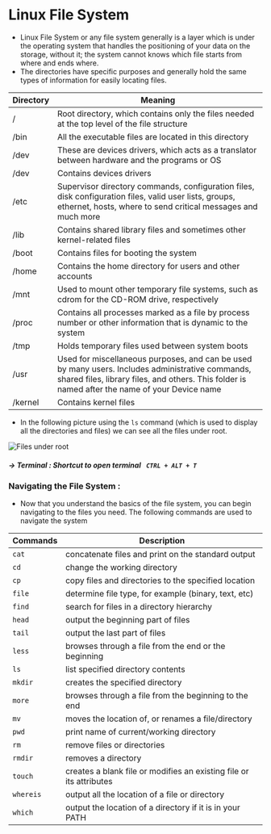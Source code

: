 # Linux File System

* Linux File System or any file system generally is a layer which is under the operating system that handles the positioning of your data on the storage, without it; the system cannot knows which file starts from where and ends where.
* The directories have specific purposes and generally hold the same types of information for easily locating files. 

| Directory | Meaning |
|--|--|
| /| Root directory, which contains only the files needed at the top level of the file structure| 
| /bin | All the executable files are located in this directory |
| /dev | These are devices drivers, which acts as a translator between hardware and the programs or OS|
| /dev | Contains devices drivers |
| /etc | Supervisor directory commands, configuration files, disk configuration files, valid user lists, groups, ethernet, hosts, where to send critical messages and much more|
| /lib | Contains shared library files and sometimes other kernel-related files |
|/boot| Contains files for booting the system|
| /home|Contains the home directory for users and other accounts|
|/mnt|Used to mount other temporary file systems, such as cdrom for the CD-ROM drive, respectively|
|/proc|Contains all processes marked as a file by process number or other information that is dynamic to the system|
|/tmp|Holds temporary files used between system boots|
|/usr|Used for miscellaneous purposes, and can be used by many users. Includes administrative commands, shared files, library files, and others. This folder is named after the name of your Device name|
|/kernel|Contains kernel files|

* In the following picture using the ```ls``` command (which is used to display all the directories and files) we can see all the files under root.

![Files under root](https://user-images.githubusercontent.com/45136496/77253553-0d6c3e00-6c81-11ea-8f61-98edb0f6c832.png)

##### -> Terminal : Shortcut to open terminal ``` CTRL + ALT + T```

### Navigating the File System : 
* Now that you understand the basics of the file system, you can begin navigating to the files you need. The following commands are used to navigate the system

|Commands|Description|
|--|--|
|```cat```|concatenate files and print on the standard output|
|```cd```|change the working directory|
|```cp```|copy files and directories to the specified location|
|```file```|determine file type, for example (binary, text, etc)|
|```find```|search for files in a directory hierarchy|
|```head```|output the beginning part of files|
|```tail```|output the last part of files|
|```less```|browses through a file from the end or the beginning|	
|```ls```|list specified directory contents|
|```mkdir```|creates the specified directory|
|```more```|browses through a file from the beginning to the end|
|```mv```|moves the location of, or renames a file/directory|
|```pwd```|print name of current/working directory|
|```rm```|remove files or directories|
|```rmdir```|removes a directory|
|```touch```|creates a blank file or modifies an existing file or its attributes| 	
|```whereis```| output all the location of a file or directory|
|```which```|output the location of a directory if it is in your PATH|

